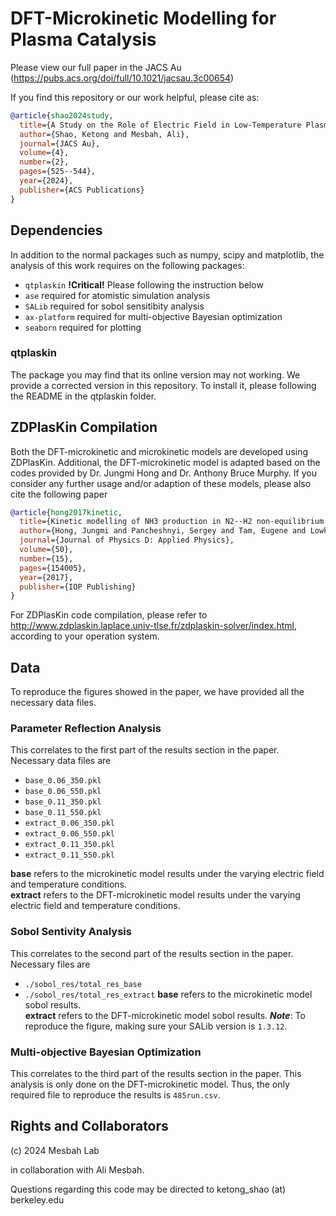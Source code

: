 # DFT-Microkinetic Modelling for Plasma Catalysis

Please view our full paper in the JACS Au (https://pubs.acs.org/doi/full/10.1021/jacsau.3c00654)

If you find this repository or our work helpful, please cite as:
``` bibtex
@article{shao2024study,
  title={A Study on the Role of Electric Field in Low-Temperature Plasma Catalytic Ammonia Synthesis via Integrated Density Functional Theory and Microkinetic Modeling},
  author={Shao, Ketong and Mesbah, Ali},
  journal={JACS Au},
  volume={4},
  number={2},
  pages={525--544},
  year={2024},
  publisher={ACS Publications}
}
```

## Dependencies
In addition to the normal packages such as numpy, scipy and matplotlib, the analysis of this work requires on the following packages:

* `qtplaskin` **!Critical!** Please following the instruction below
* `ase` required for atomistic simulation analysis
* `SALib` required for sobol sensitibity analysis
* `ax-platform` required for multi-objective Bayesian optimization
* `seaborn` required for plotting

### qtplaskin
The package you may find that its online version may not working. We provide a corrected version in this repository. To install it, please following the README in the qtplaskin folder.

## ZDPlasKin Compilation
Both the DFT-microkinetic and microkinetic models are developed using ZDPlasKin. Additional, the DFT-microkinetic model is adapted based on the codes provided by Dr. Jungmi Hong and Dr. Anthony Bruce Murphy. If you consider any further usage and/or adaption of these models, please also cite the following paper
``` bibtex
@article{hong2017kinetic,
  title={Kinetic modelling of NH3 production in N2--H2 non-equilibrium atmospheric-pressure plasma catalysis},
  author={Hong, Jungmi and Pancheshnyi, Sergey and Tam, Eugene and Lowke, John J and Prawer, Steven and Murphy, Anthony B},
  journal={Journal of Physics D: Applied Physics},
  volume={50},
  number={15},
  pages={154005},
  year={2017},
  publisher={IOP Publishing}
}
```

For ZDPlasKin code compilation, please refer to http://www.zdplaskin.laplace.univ-tlse.fr/zdplaskin-solver/index.html, according to your operation system.

## Data
To reproduce the figures showed in the paper, we have provided all the necessary data files.
### Parameter Reflection Analysis
This correlates to the first part of the results section in the paper. Necessary data files are
* `base_0.06_350.pkl`
* `base_0.06_550.pkl`
* `base_0.11_350.pkl`
* `base_0.11_550.pkl`
* `extract_0.06_350.pkl`
* `extract_0.06_550.pkl`
* `extract_0.11_350.pkl`
* `extract_0.11_550.pkl`

**base** refers to the microkinetic model results under the varying electric field and temperature conditions.\
**extract** refers to the DFT-microkinetic model results under the varying electric field and temperature conditions.

### Sobol Sentivity Analysis
This correlates to the second part of the results section in the paper. Necessary files are
* `./sobol_res/total_res_base`
* `./sobol_res/total_res_extract`
**base** refers to the microkinetic model sobol results.\
**extract** refers to the DFT-microkinetic model sobol results.
***Note***: To reproduce the figure, making sure your SALib version is `1.3.12`.

### Multi-objective Bayesian Optimization
This correlates to the third part of the results section in the paper. This analysis is only done on the DFT-microkinetic model. Thus, the only required file to reproduce the results is `485run.csv`.

## Rights and Collaborators
(c) 2024 Mesbah Lab

in collaboration with Ali Mesbah.

Questions regarding this code may be directed to ketong_shao (at) berkeley.edu
